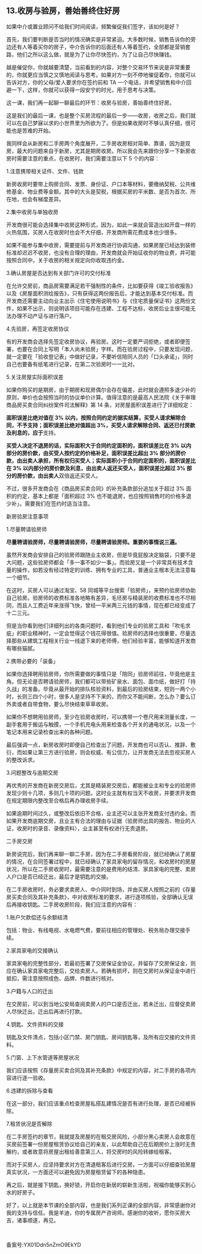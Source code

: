 ## 13.收房与验房，善始善终住好房
如果中介或置业顾问不给我们时间阅读，频繁催促我们签字，该如何是好？


首先，我们要判断是否当时的情况确实是非常紧迫。大多数时候，销售告诉你的旁边还有人等着买你的房子，中介告诉你的后面还有人等着签约，全部都是营销套路，他们之所以这么做，就是为了让你尽快签约，为了让自己尽快赚钱。


越是催促你，你就越要清楚，当前看到的内容，对整个交易环节来说是非常重要的，你就更应当慎之又慎地阅读与思考。如果对方一刻不停地催促着你，你就可以告诉对方，你的父母/爱人要求你在签约前和 TA 一个电话，并希望销售和中介回避一下，这样，你就可以获得一段安宁的时光，用于思考与决策。


这一课，我们再一起聊一聊最后的环节：收房与验房，善始善终住好房。


这是我们的最后一课，也是整个买房流程的最后一步——收房，收房之后，我们就可以在自己梦寐以求的小世界里为所欲为了。但是如果收房时不够认真仔细，很可能也是苦难的开始。


我同样会从新房和二手房两个角度展开，二手房收房相对简单、靠谱，因为是现房，最大的问题来自于新房，尤其是期房收房。所以我会先来跟你分享一下新房收房时需要注意的重点，在收房时，我们需要注意以下 5 个的内容：


1.注意携带相关证件、文件、钱款


新房收房时要带上购房合同、发票、身份证、户口本等材料，要缴纳契税、公共维修基金、物业费等金额。其中的大头是契税，根据买房的平米数、是否为首次、所在地，也会有梯度差异。


2.集中收房与单独收房


开发商很可能会选择集中收房这种形式，因为，如此一来就会营造出如开盘一样的火热氛围，买房人在收房时也会不大仔细，开发商所需花费成本也少很多。


如果不能参与集中收房，需要提前与开发商进行协调沟通，如果房屋已经达到装修标准却迟迟不收房，也没有合理的理由，开发商就会开始征收你的物业费，并可能按照合同中，关于收房的相关规定向你收取违约金。


3.确认房屋是否达到有关部门许可的交付标准


在允许交房前，商品房需要满足若干强制性的条件，比如要获得《竣工验收报告》以及《房屋面积测绘报告》，只有获得这两份报告后，才能达到基本交付标准。而开发商还需要主动向业主出示《住宅使用说明书》与《住宅质量保证书》这两份文件，如果不出示，则说明该项目可能存在违建、工程不达标，收房后业主很可能无法办理不动产证与进行落户。


4.先验房，再签定收房协议


有的开发商会选择先签定收房协议，再验房。这时一定要严词拒绝，或者即便签署，也要在合同上写明「本人尚未验房」字样。而在验房过程中，只要发现问题，就一定要在「验收登记表」中做好记录，不要听信陪同人员的「口头承诺」，同时自己也要备有纸笔进行记录，在第二次验房时一一比对。


5.关注房屋实际面积误差


如果你购买的是期房，由于期房和现房偶尔会存在偏差，此时就会遵照多退少补的原则，单价也会按照当时的协议单价计算。值得注意的是最高人民法院《关于审理商品房买卖合同纠纷案件司法解释》第 14 条，对房屋面积误差进行了详细规定：


**面积误差比绝对值在 3% 以内，按照合同约定的据实结算，买受人请求解除合同，不予支持；面积误差比绝对值超出 3%，买受人请求解除合同、返还已付房款及利息的，应于**支持。


**买受人决定不退房的话，实际面积大于合同约定面积的，面积误差比在 3% 以内部分的房价款，由买受人按约定的价格补足，面积误差比超出 3% 部分的房价款，由出卖人承担，所有权归买受人；实际面积小于合同约定面积的，面积误差比在 3% 以内部分的房价款及利息，由出卖人返还买受人，面积误差比超过 3% 部分的房价款，由出卖人**双倍返还买受人。


不过，很多开发商会在《商品房买卖合同》的补充条款部分追加关于超过 3% 面积的约定，基本上都是「面积超过 3% 也不能退房，也应按照销售时的价格多退少补」。需要我们在签约时适当注意。


新房验房注意事项


1.尽量聘请验房师


**尽量聘请验房师，尽量聘请验房师，尽量聘请验房师。重要的事情说三遍。**


虽然开发商会安排自己的验房师跟随业主收房，但是毕竟屁股决定脑袋，只要不是大问题，这些验房师都会「多一事不如少一事」。而验房又是一个非常具有技术含量的操作，如若没有经过特定的训练、拥有专业的工具，普通业主根本无法注意每一个细节。


在这时，买房人可以通过淘宝、58 同城等平台搜索「验房师」，来预约验房师协助自己验房。验房师的收费标准各地略有差异，毛坯房与精装房的收费标准也不尽相同，而且人工费近年来涨得飞快，曾经一平米两三元钱的事情，现在都已经变成了十二三元。


但是当你看到他们详细列出的各类问题时，看到他们专业的验房工具和「吹毛求疵」的职业精神时，一定会觉得这个钱花得很值。验房师的选择也很重要，尽量选择那些从建筑工程相关行业一线退下来的老师傅，他们经验丰富，能够知道开发商有哪些猫腻。


2.携带必要的「装备」


如果你选择聘用验房师，你所需要做的事情只是「陪同」验房师前往，毕竟他是主角。但无论是否聘请验房师，我们都可以带些矿泉水、面包、面巾纸，做好打「持久战」的准备。毕竟从最开始的排队核验资料，到最后的验房结束，短则一两个小时，长则三四个小时，很多人是坚持不下来的，而你又不能间断，怎么办？要么订外卖或者自带食物，要么尽快结束草草收房。


如果你不想聘用验房师，至少在验房收房时，可以携带一个卷尺用来测量长度，一副手套用于搬运与触摸，一个手机充电头用来检查各个开关的通电状况，以及一个笔记本用来记录检查出来的各种问题。


最后强调一点，新房收房时即便自己检查出了问题，开发商也可以否认、推辞、敷衍，而如果让第三方进行验房，则会权威、有公信力，让开发商无法去忽视买房人的整改诉求。


3.问题整改与逾期交房


再优秀的开发商在新房交房后，尤其是精装房交房后，都能被业主和专业的验房师发现少则十几项，多则几十项的问题。这时业主就有权当天不收房，并要求开发商在规定期限内整改至合格后再办理收房手续。


如果逾期时间过久，或整改后依旧不合格，业主还可以主张开发商支付违约金。而如果开发商逾期交房，且业主有合法的理由与证据（验房师出具的报告、物业的人证，收房时的录音、录像资料），业主甚至有权进行无责退房。


二手房交房


新房说完后，我们再来聊一聊二手房，因为在二手房看房阶段，就已经确认了房屋的情况，在合同签署过程中，就已经确认了家具家电的留存情况，和收房时的房屋状况，所以在二手房收房时，最需要注意的是费用的结清、家具家电的完整、卖房人户口是否已经迁出，最后才是钥匙的交接。


在二手房收房时，务必要求卖房人、中介同时到场，并由买房人按照之前的《存量房买卖合同及其补充条款》，中对收房标准的要求，进行逐项核验，全部确认无误后再接收钥匙。二手房收房阶段，我们应注意的内容有：


1.账户欠款偿还与余额结清


包括：物业、有线电视、水电燃气费，要前往相应的管理处、税务局办理交接手续。


2.家具家电的交接确认


家具家电的完整性部分，若最初签署了交房保证金协议，并留存了交房保证金，则应在确认家具家电完整后，交给卖房人。若确有损坏，则在交房时从保证金中进行抵扣，需注意按照成色、品牌、件数进行核对。


3.户籍与人口的迁出


在交房前，可以到当地公安局查阅卖房人的户口是否迁出，若未迁出，应督促卖房人尽快迁出，迁出后再进行打款。


4.钥匙、文件资料的交接


钥匙及文件清点，包括小区门禁、房门钥匙、房间钥匙等，及所有应交接的文件资料。


5.门窗、上下水管道等房屋状况


我们应该按照《存量房买卖合同及其补充条款》中规定的内容，对二手房的各项内容进行逐一验收。


6.违建的拆除与查看


在这一部分，我们应该重点检查房屋私搭乱建情况是否有进行处理，是否已经被拆除。


7.租赁状况是否解除


在二手房签约的章节，我就提及房屋的在租交房风险，小部分黑心卖房人会故意在买房前签署一份房屋租赁协议给自己的亲友，以此帮助自己在后期房价上涨时无责解约，或者故意将房屋出租给善意第三人，将交房时的风险转嫁给租客。


而对于买房人，应坚持要求对方在清退租客后进行交房。一方面可以仔细查验房屋真实状况，一方面还可以避免因为房屋租赁留下的各种隐患。


再之后，就是接下钥匙，换好锁，开启你在新居的崭新生活啦，祝福你能够买到心水的好房子。


好了，以上就是本节课的全部内容，也是我们系列正课的全部内容，非常感谢你对我的支持与信任。我是羊迪，你的专属房产咨询师。感谢你的收听，愿你买房大吉，诸事顺遂，再见。


 


备案号:YX01Ddn5nZmO9EkYD

